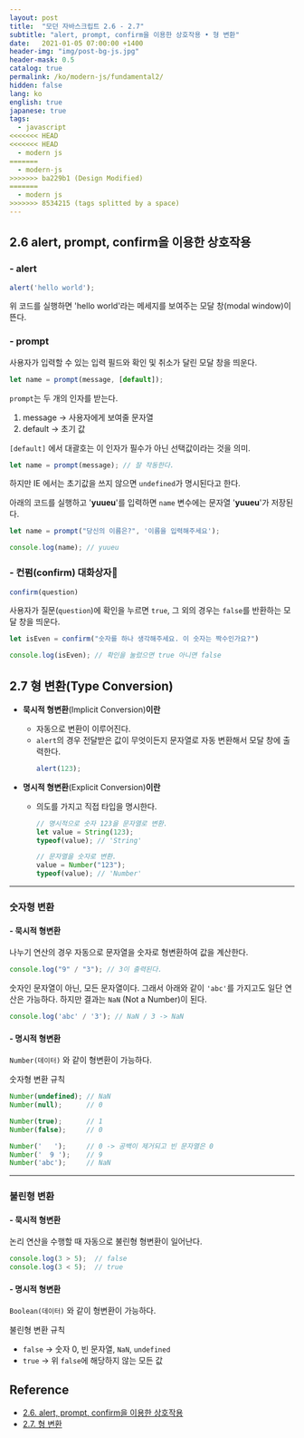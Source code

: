 ```yaml
---
layout: post
title:  "모던 자바스크립트 2.6 - 2.7"
subtitle: "alert, prompt, confirm을 이용한 상호작용 • 형 변환"
date:   2021-01-05 07:00:00 +1400
header-img: "img/post-bg-js.jpg"
header-mask: 0.5
catalog: true
permalink: /ko/modern-js/fundamental2/
hidden: false
lang: ko
english: true
japanese: true
tags:
  - javascript
<<<<<<< HEAD
<<<<<<< HEAD
  - modern js 
=======
  - modern-js 
>>>>>>> ba229b1 (Design Modified)
=======
  - modern js 
>>>>>>> 8534215 (tags splitted by a space)
---
```


## 2.6 alert, prompt, confirm을 이용한 상호작용

### - alert

```js
alert('hello world');
```

위 코드를 실행하면 'hello world'라는 메세지를 보여주는 모달 창(modal window)이 뜬다.

### - prompt

사용자가 입력할 수 있는 입력 필드와 확인 및 취소가 달린 모달 창을 띄운다.

```js
let name = prompt(message, [default]);
```

`prompt`는 두 개의 인자를 받는다. 

1. message → 사용자에게 보여줄 문자열
2. default → 초기 값

`[default]` 에서 대괄호는 이 인자가 필수가 아닌 선택값이라는 것을 의미.

```js
let name = prompt(message); // 잘 작동한다.
```

하지만 IE 에서는 초기값을 쓰지 않으면 `undefined`가 명시된다고 한다.

아래의 코드를 실행하고 '**yuueu**'를 입력하면 `name` 변수에는 문자열 '**yuueu**'가 저장된다.

```js
let name = prompt("당신의 이름은?", '이름을 입력해주세요');

console.log(name); // yuueu
```

### - 컨펌(confirm) 대화상자

```js
confirm(question)
```

사용자가 질문(`question`)에 확인을 누르면 `true`, 그 외의 경우는 `false`를 반환하는 모달 창을 띄운다.

```js
let isEven = confirm("숫자를 하나 생각해주세요. 이 숫자는 짝수인가요?")

console.log(isEven); // 확인을 눌렀으면 true 아니면 false
```

## 2.7 형 변환(Type Conversion)

- **묵시적 형변환**(Implicit Conversion)**이란**
  + 자동으로 변환이 이루어진다.
  + `alert`의 경우 전달받은 값이 무엇이든지 문자열로 자동 변환해서 모달 창에 출력한다.
    ```js
    alert(123);
    ```

- **명시적 형변환**(Explicit Conversion)**이란**
  + 의도를 가지고 직접 타입을 명시한다.
    ```js
    // 명시적으로 숫자 123을 문자열로 변환.
    let value = String(123);
    typeof(value); // 'String'

    // 문자열을 숫자로 변환.
    value = Number("123");
    typeof(value); // 'Number'
    ```

---

### 숫자형 변환

#### - 묵시적 형변환

나누기 연산의 경우 자동으로 문자열을 숫자로 형변환하여 값을 계산한다.

```js
console.log("9" / "3"); // 3이 출력된다.
```

숫자인 문자열이 아닌, 모든 문자열이다. 그래서 아래와 같이 `'abc'`를 가지고도 일단 연산은 가능하다. 하지만 결과는 `NaN` (Not a Number)이 된다.

```js
console.log('abc' / '3'); // NaN / 3 -> NaN
```

#### - 명시적 형변환

`Number(데이터)` 와 같이 형변환이 가능하다.

숫자형 변환 규칙

```js
Number(undefined); // NaN
Number(null);      // 0

Number(true);      // 1
Number(false);     // 0

Number('   ');     // 0 -> 공백이 제거되고 빈 문자열은 0
Number('  9 ');    // 9
Number('abc');     // NaN
```

---

### 불린형 변환

#### - 묵시적 형변환

논리 연산을 수행할 때 자동으로 불린형 형변환이 일어난다.

```js
console.log(3 > 5);  // false
console.log(3 < 5);  // true
```

#### - 명시적 형변환

`Boolean(데이터)` 와 같이 형변환이 가능하다.

불린형 변환 규칙

- `false` → 숫자 0, 빈 문자열, `NaN`, `undefined`
- `true` → 위 `false`에 해당하지 않는 모든 값

## Reference
- [2.6. alert, prompt, confirm을 이용한 상호작용](https://ko.javascript.info/alert-prompt-confirm)
- [2.7. 형 변환](https://ko.javascript.info/type-conversions)